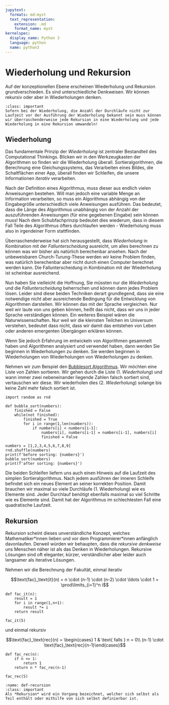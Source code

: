 ```yaml
---
jupytext:
  formats: md:myst
  text_representation:
    extension: .md
    format_name: myst
kernelspec:
  display_name: Python 3
  language: python
  name: python3
---
```


# Wiederholung und Rekursion

Auf der konzeptionellen Ebene erscheinen Wiederholung und Rekursion grundverschieden.
Es sind unterschiedliche Denkweisen.
Wir können rekursiv oder aber in Wiederholungen denken.

```{admonition} Wiederholung und Rekursion
:class: important
Sofern bei der Wiederholung, die Anzahl der Durchläufe nicht zur Laufzeit vor der Ausführung der Wiederholung bekannt sein muss können wir überraschenderweise jede Rekursion in eine Wiederholung und jede Wiederholung in eine Rekursion umwandeln!
```

## Wiederholung

Das fundamentale Prinzip der *Wiederholung* ist zentraler Bestandteil des Computational Thinkings.
Blicken wir in den Werkzeugkasten der Algorithmen so finden wir die Wiederholung überall.
Sortieralgorithmen, die Berechnung eine Gleichungssystems, das Verarbeiten eines Bildes, die Schaltflächen einer App, überall finden wir Schleifen, die unsere Informationen *iterativ* verarbeiten.

Nach der Definition eines Algorithmus, muss dieser aus endlich vielen Anweisungen bestehen.
Will man jedoch eine variable Menge an Information verarbeiten, so muss ein Algorithmus abhängig von der Eingabegröße unterschiedlich viele Anweisungen ausführen.
Das bedeutet, dass die Länge des Algorithmus unabhängig von der Anzahl der auszuführenden Anweisungen (für eine gegebenen Eingabe) sein können muss!
Nach dem Schubfachprinzip bedeutet dies wiederum, dass in diesem Fall Teile des Algorithmus öfters durchlaufen werden - Wiederholung muss also in irgendeiner Form stattfinden.

Überraschenderweise hat sich herausgestellt, dass *Wiederholung* in Kombination mit der *Fallunterscheidung* ausreicht, um alles berechnen zu können was wir bisher als natürlich berechenbar ansehen.
Nach der unbeweisbaren Church-Turung-These werden wir keine Problem finden, was natürlich berechenbar aber nicht durch einen Computer berechnet werden kann.
Die Fallunterscheidung in Kombination mit der Wiederholung ist scheinbar ausreichend.

Nun haben Sie vielleicht die Hoffnung, Sie müssten nur die *Wiederholung* und die *Fallunterscheidung* beherrschen und können dann jedes Problem lösen.
Leider sind diese beiden Techniken derart grundlegend, dass sie eine notwendige nicht aber ausreichende Bedingung für die Entwicklung von Algorithmen darstellen.
Wir können das mit der Sprache vergleichen.
Nur weil wir laute von uns geben können, heißt das nicht, dass wir uns in jeder Sprache verständigen können.
Ein weiteres Beispiel wären die Naturwissenschaften.
Nur weil wir die kleinsten Teilchen im Universum verstehen, bedeutet dass nicht, dass wir damit das entstehen von Leben oder anderen emergenten Übergängen erklären können.

Wenn Sie jedoch Erfahrung im entwickeln von Algorithmen gesammelt haben und Algorithmen analysiert und verwendet haben, dann werden Sie beginnen in Wiederholungen zu denken.
Sie werden beginnen in Wiederholungen von Wiederholungen von Wiederholungen zu denken.

Nehmen wir zum Beispiel den [Bubblesort Algorithmus](https://en.wikipedia.org/wiki/Bubble_sort).
Wir möchten eine Liste von Zahlen sortieren.
Wir gehen durch die Liste (1. *Wiederholung*) und wann immer zwei nebeneinander liegende Zahlen falsch sortiert sind, vertauschen wir diese.
Wir wiederholen dies (2. *Wiederholung*) solange bis keine Zahl mehr falsch sortiert ist.

```{code-cell} python3
import random as rnd

def bubble_sort(numbers):
    finished = False
    while(not finished):
        finished = True
        for i in range(1,len(numbers)):
            if numbers[i] < numbers[i-1]:
                numbers[i], numbers[i-1] = numbers[i-1], numbers[i]
                finished = False
    
numbers = [1,2,3,4,5,6,7,8,9]
rnd.shuffle(numbers)
print(f'before sorting: {numbers}')
bubble_sort(numbers)
print(f'after sorting: {numbers}')
```

Die beiden Schleifen liefern uns auch einen Hinweis auf die Laufzeit des simplen Sortieralgorithmus.
Nach jedem ausführen der inneren Schleife befindet sich ein neues Element an seiner korrekten Position.
Damit brauchen wir maximal so viele Durchläufe (1. Wiederholung) wie es Elemente sind.
Jeder Durchlauf benötigt ebenfalls maximal so viel Schritte wie es Elemente sind.
Damit hat der Algorithmus im schlechtesten Fall eine quadratische Laufzeit.

## Rekursion

Rekursion scheint dieses unverständliche Konzept, welches Mathematiker\*innen lieben und vor dem Programmierer\*innen anfänglich davonlaufen.
Derweil würden wir behaupten, dass die *rekursive denkweise* uns Menschen näher ist als das Denken in Wiederholungen.
Rekursive Lösungen sind oft eleganter, kürzer, verständlicher aber leider auch langsamer als iterative Lösungen.

Nehmen wir die Berechnung der Fakultät, einmal iterativ

$$\text{fac}_\text{it}(n) = n \cdot (n-1) \cdot (n-2) \cdot \ldots \cdot 1 = \prod\limits_{i=1}^n i$$

```{code-cell} python3
def fac_it(n):
    result = 1
    for i in range(1,n+1):
        result *= i
    return result

fac_it(5)
```

und einmal rekursiv

$$\text{fac}_\text{rec}(n) = \begin{cases} 1 & \text{ falls } n = 0\\ (n-1) \cdot \text{fac}_\text{rec}(n-1)\end{cases}$$

```{code-cell} python3
def fac_rec(n):
    if n <= 1:
        return 1
    return n * fac_rec(n-1)

fac_rec(5)
```

```{admonition} Rekursion
:name: def-recursion
:class: important
Als *Rekursion* wird ein Vorgang bezeichnet, welcher sich selbst als Teil enthält oder mithilfe von sich selbst definierbar ist.
```